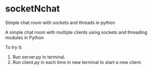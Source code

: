 # socketNchat
Simple chat room with sockets and threads in python

A simple chat room with multiple clients using sockets and threading modules in Python

To try it:
1. Run server.py in terminal.
2. Run client.py in each time in new terminal to start a new client.
